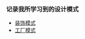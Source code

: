 ### 记录我所学习到的设计模式

+ [装饰模式](https://github.com/javadevelopqzy/design-parttern/blob/master/src/decorate/decorate.md)
+ [工厂模式](https://github.com/javadevelopqzy/design-parttern/blob/master/src/factory/factory.md)
